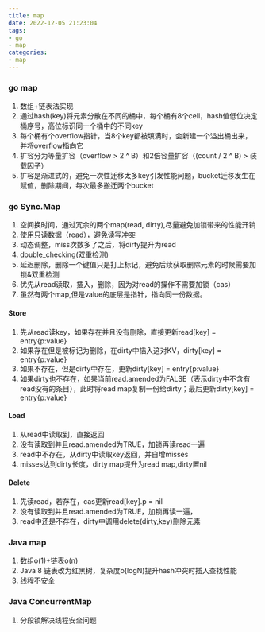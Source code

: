 ```yaml
---
title: map
date: 2022-12-05 21:23:04
tags: 
- go 
- map
categories:
- map
---
```

### go map
1. 数组+链表法实现
2. 通过hash(key)将元素分散在不同的桶中，每个桶有8个cell，hash值低位决定桶序号，高位标识同一个桶中的不同key
3. 每个桶有个overflow指针，当8个key都被填满时，会新建一个溢出桶出来，并将overflow指向它
4. 扩容分为等量扩容（overflow > 2 ^ B）和2倍容量扩容（(count / 2 ^ B) > 装载因子）
5. 扩容是渐进式的，避免一次性迁移太多key引发性能问题，bucket迁移发生在赋值，删除期间，每次最多搬迁两个bucket

### go Sync.Map
1. 空间换时间，通过冗余的两个map(read, dirty),尽量避免加锁带来的性能开销
2. 使用只读数据（read），避免读写冲突
3. 动态调整，miss次数多了之后，将dirty提升为read
4. double_checking(双重检测)
5. 延迟删除，删除一个键值只是打上标记，避免后续获取删除元素的时候需要加锁&双重检测
6. 优先从read读取，插入，删除，因为对read的操作不需要加锁（cas）
7. 虽然有两个map,但是value的底层是指针，指向同一份数据。

#### Store
1. 先从read读key，如果存在并且没有删除，直接更新read[key] = entry{p:value}
2. 如果存在但是被标记为删除，在dirty中插入这对KV，dirty[key] = entry{p:value}
3. 如果不存在，但是dirty中存在，更新dirty[key] = entry{p:value}
4. 如果dirty也不存在，如果当前read.amended为FALSE（表示dirty中不含有read没有的条目），此时将read map复制一份给dirty；最后更新dirty[key] = entry{p:value}

#### Load
1. 从read中读取到，直接返回
2. 没有读取到并且read.amended为TRUE，加锁再读read一遍
3. read中不存在，从dirty中读取key返回，并自增misses
4. misses达到dirty长度，dirty map提升为read map,dirty置nil

#### Delete
1. 先读read，若存在，cas更新read[key].p = nil
2. 没有读取到并且read.amended为TRUE，加锁再读一遍，
3. read中还是不存在，dirty中调用delete(dirty,key)删除元素


### Java map
1. 数组o(1)+链表o(n)
2. Java 8 链表改为红黑树，复杂度o(logN)提升hash冲突时插入查找性能
3. 线程不安全

### Java ConcurrentMap
1. 分段锁解决线程安全问题